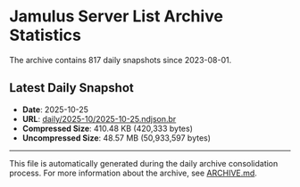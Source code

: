 # Jamulus Server List Archive Statistics

The archive contains 817 daily snapshots since 2023-08-01.

## Latest Daily Snapshot

- **Date**: 2025-10-25
- **URL**: [daily/2025-10/2025-10-25.ndjson.br](https://jamulus-archive.ap-south-1.linodeobjects.com/main/daily/2025-10/2025-10-25.ndjson.br)
- **Compressed Size**: 410.48 KB (420,333 bytes)
- **Uncompressed Size**: 48.57 MB (50,933,597 bytes)

---

This file is automatically generated during the daily archive consolidation process.
For more information about the archive, see [ARCHIVE.md](ARCHIVE.md).
